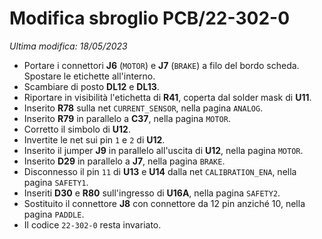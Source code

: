 # Modifica sbroglio PCB/22-302-0

*Ultima modifica: 18/05/2023*

- Portare i connettori **J6** (`MOTOR`) e **J7** (`BRAKE`) a filo del bordo scheda. Spostare le etichette all'interno.
- Scambiare di posto **DL12** e **DL13**.
- Riportare in visibilità l'etichetta di **R41**, coperta dal solder mask di **U11**.
- Inserito **R78** sulla net `CURRENT_SENSOR`, nella pagina `ANALOG`.
- Inserito **R79** in parallelo a **C37**, nella pagina `MOTOR`.
- Corretto il simbolo di **U12**.
- Invertite le net sui pin `1` e `2` di **U12**.
- Inserito il jumper **J9** in parallelo all'uscita di **U12**, nella pagina `MOTOR`.
- Inserito **D29** in parallelo a **J7**, nella pagina `BRAKE`.
- Disconnesso il pin `11` di **U13** e **U14** dalla net `CALIBRATION_ENA`, nella pagina `SAFETY1`.
- Inseriti **D30** e **R80** sull'ingresso di **U16A**, nella pagina `SAFETY2`.
- Sostituito il connettore **J8** con connettore da 12 pin anziché 10, nella pagina `PADDLE`.
- Il codice `22-302-0` resta invariato.
